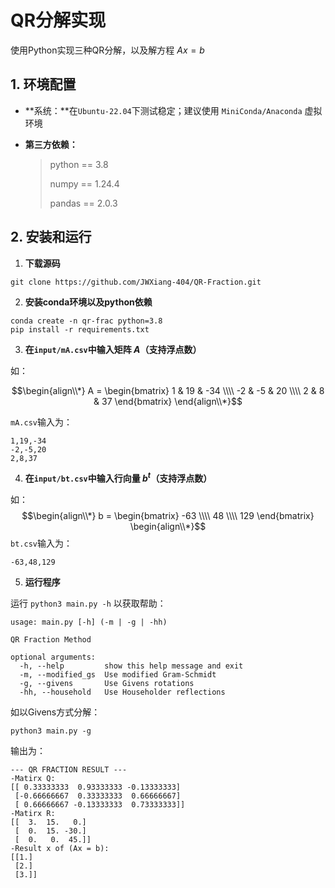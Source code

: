 # QR分解实现

使用Python实现三种QR分解，以及解方程 $Ax = b$ 

## 1. 环境配置

* **系统：**在`Ubuntu-22.04`下测试稳定；建议使用 `MiniConda/Anaconda` 虚拟环境

* **第三方依赖：**

  > python == 3.8
  >
  > numpy == 1.24.4
  >
  > pandas == 2.0.3

## 2. 安装和运行

1. **下载源码**

```
git clone https://github.com/JWXiang-404/QR-Fraction.git
```

2. **安装conda环境以及python依赖**

```shell
conda create -n qr-frac python=3.8
pip install -r requirements.txt
```

3. **在`input/mA.csv`中输入矩阵 $A$（支持浮点数）**

如：

$$\begin{align\\*}
A = 
\begin{bmatrix}
1 & 19 & -34 \\\\
-2 & -5 & 20 \\\\
2 & 8 & 37
\end{bmatrix}
\end{align\\*}$$

`mA.csv`输入为：

```
1,19,-34
-2,-5,20
2,8,37
```

4. **在`input/bt.csv`中输入行向量 $b^t$（支持浮点数）**

如：
$$\begin{align\\*}
b = 
\begin{bmatrix}
-63 \\\\
48 \\\\
129
\end{bmatrix}
\begin{align\\*}$$
`bt.csv`输入为：

```
-63,48,129
```

5. **运行程序**

运行 `python3 main.py -h` 以获取帮助：

```shell
usage: main.py [-h] (-m | -g | -hh)

QR Fraction Method

optional arguments:
  -h, --help         show this help message and exit
  -m, --modified_gs  Use modified Gram-Schmidt
  -g, --givens       Use Givens rotations
  -hh, --household   Use Householder reflections
```

如以Givens方式分解：

```shell
python3 main.py -g
```

输出为：

```
--- QR FRACTION RESULT ---
-Matirx Q:
[[ 0.33333333  0.93333333 -0.13333333]
 [-0.66666667  0.33333333  0.66666667]
 [ 0.66666667 -0.13333333  0.73333333]]
-Matirx R:
[[  3.  15.   0.]
 [  0.  15. -30.]
 [  0.   0.  45.]]
-Result x of (Ax = b):
[[1.]
 [2.]
 [3.]]
```